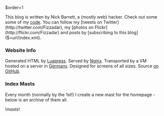 $order=1

This blog is written by Nick Barrett, a (mostly web) hacker. Check out some some of my [code]($=url/pages/Code). You can follow my [tweets on Twitter](http://twitter.com/Fizzadar), my [photos on Flickr](http://flickr.com/Fizzadar) and posts by [subscribing to this blog]($=url/index.xml).


### Website Info

Generated HTML by [Luapress](http://luapress.org). Served by [Nginx](http://nginx.org). Transported by a VM hosted on a server in [Germany](http://afterburst.com/datacenters). Designed for screens of all sizes. Source [on GitHub](https://github.com/Fizzadar/pointlessramblings.com).


### Index Masts

Every month (normally by the 1st!) I create a new mast for the homepage - below is an archive of them all.

</div></div>

$! masts !$


<div><div>
